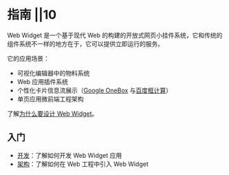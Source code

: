 # 指南 ||10

Web Widget 是一个基于现代 Web 的构建的开放式网页小挂件系统，它和传统的组件系统不一样的地方在于，它可以提供立即运行的服务。

它的应用场景：

* 可视化编辑器中的物料系统
* Web 应用插件系统
* 个性化卡片信息流展示（[Google OneBox](https://en.ryte.com/wiki/Google_OneBox) 与[百度框计算](https://baike.baidu.com/item/%E6%A1%86%E8%AE%A1%E7%AE%97/9541258)）
* 单页应用微前端工程架构

了解[为什么要设计 Web Widget](../discover/about.md)。

## 入门

* [开发](./developing/getting-started.md)：了解如何开发 Web Widget 应用
* [架构](./architecture/index.md)：了解如何在 Web 工程中引入 Web Widget